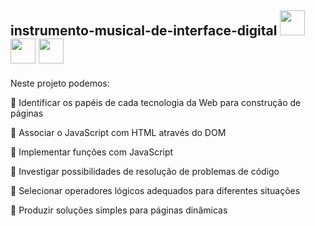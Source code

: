 ## instrumento-musical-de-interface-digital  <img src="https://cdn.jsdelivr.net/gh/devicons/devicon/icons/javascript/javascript-original.svg"  width="40" height="40"/> <img src="https://cdn.jsdelivr.net/gh/devicons/devicon/icons/html5/html5-plain-wordmark.svg"  width="40" height="40"/> <img src="https://cdn.jsdelivr.net/gh/devicons/devicon/icons/css3/css3-original-wordmark.svg" width="40" height="40"/>
          
Neste projeto podemos:

💬 Identificar os papéis de cada tecnologia da Web para construção de páginas

💬 Associar o JavaScript com HTML através do DOM

💬 Implementar funções com JavaScript

💬 Investigar possibilidades de resolução de problemas de código

💬 Selecionar operadores lógicos adequados para diferentes situações

💬 Produzir soluções simples para páginas dinâmicas
